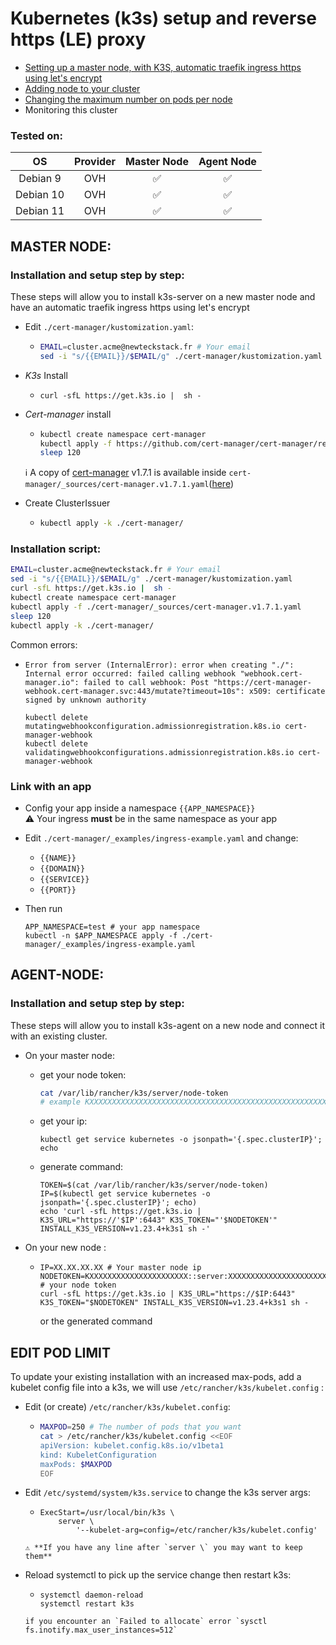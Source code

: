 # Kubernetes (k3s) setup and reverse https (LE) proxy

  * [Setting up a master node, with K3S, automatic traefik ingress https using let's encrypt](#master-node)
  * [Adding node to your cluster](#agent-node)
  * [Changing the maximum number on pods per node](#edit-pod-limit)
  * Monitoring this cluster

### Tested on:

  | OS        | Provider | Master Node | Agent Node |
  | :-------: | :------: | :---------: | :--------: |
  | Debian 9  | OVH      | ✅          | ✅        |
  | Debian 10 | OVH      | ✅          | ✅        |
  | Debian 11 | OVH      | ✅          | ✅        |


## MASTER NODE:

### Installation and setup step by step:

These steps will allow you to install k3s-server on a new master node and have an automatic traefik ingress https using let's encrypt


  * Edit `./cert-manager/kustomization.yaml`:
     * ```bash
       EMAIL=cluster.acme@newteckstack.fr # Your email
       sed -i "s/{{EMAIL}}/$EMAIL/g" ./cert-manager/kustomization.yaml
       ```

  * *K3s* Install
     * ```
       curl -sfL https://get.k3s.io |  sh -
       ```

  * *Cert-manager* install
     * ```bash
       kubectl create namespace cert-manager
       kubectl apply -f https://github.com/cert-manager/cert-manager/releases/download/v1.7.1/cert-manager.yaml
       sleep 120
       ```
      ℹ A copy of [cert-manager](https://github.com/jetstack/cert-manager) v1.7.1 is available inside `cert-manager/_sources/cert-manager.v1.7.1.yaml`([here](./cert-manager/_sources/cert-manager.v1.7.1.yaml))

  * Create ClusterIssuer
     * ```bash
       kubectl apply -k ./cert-manager/
       ```

### Installation script:
  
  ```bash
  EMAIL=cluster.acme@newteckstack.fr # Your email
  sed -i "s/{{EMAIL}}/$EMAIL/g" ./cert-manager/kustomization.yaml
  curl -sfL https://get.k3s.io |  sh -
  kubectl create namespace cert-manager
  kubectl apply -f ./cert-manager/_sources/cert-manager.v1.7.1.yaml
  sleep 120
  kubectl apply -k ./cert-manager/
  ```
  
  Common errors:
  - `Error from server (InternalError): error when creating "./": Internal error occurred: failed calling webhook "webhook.cert-manager.io": failed to call webhook: Post "https://cert-manager-webhook.cert-manager.svc:443/mutate?timeout=10s": x509: certificate signed by unknown authority`
    ```
    kubectl delete mutatingwebhookconfiguration.admissionregistration.k8s.io cert-manager-webhook
    kubectl delete validatingwebhookconfigurations.admissionregistration.k8s.io cert-manager-webhook
    ```
  

### Link with an app

* Config your app inside a namespace `{{APP_NAMESPACE}}`<br>
  ⚠️ Your ingress **must** be in the same namespace as your app
  
* Edit `./cert-manager/_examples/ingress-example.yaml` and change:
  * `{{NAME}}`
  * `{{DOMAIN}}`
  * `{{SERVICE}}`
  * `{{PORT}}` 
  
* Then run
  ```
  APP_NAMESPACE=test # your app namespace
  kubectl -n $APP_NAMESPACE apply -f ./cert-manager/_examples/ingress-example.yaml
  ```


## AGENT-NODE:


### Installation and setup step by step:

These steps will allow you to install k3s-agent on a new node and connect it with an existing cluster.

 * On your master node:
      * get your node token:
        ```bash
        cat /var/lib/rancher/k3s/server/node-token
        # example KXXXXXXXXXXXXXXXXXXXXXXXXXXXXXXXXXXXXXXXXXXXXXXXXXXXXXXXXXXXXXXXXXX::server:XXXXXXXXXXXXXXXXXXXXXXXXXXXXXXXX
        ```
      * get your ip:
        ```
        kubectl get service kubernetes -o jsonpath='{.spec.clusterIP}'; echo
        ```
      * generate command:
        ```
        TOKEN=$(cat /var/lib/rancher/k3s/server/node-token)
        IP=$(kubectl get service kubernetes -o jsonpath='{.spec.clusterIP}'; echo)
        echo 'curl -sfL https://get.k3s.io | K3S_URL="https://'$IP':6443" K3S_TOKEN="'$NODETOKEN'" INSTALL_K3S_VERSION=v1.23.4+k3s1 sh -'
        ```
      
 * On your new node :
      * ```
        IP=XX.XX.XX.XX # Your master node ip
        NODETOKEN=KXXXXXXXXXXXXXXXXXXXXXX::server:XXXXXXXXXXXXXXXXXXXXXXXXX # your node token
        curl -sfL https://get.k3s.io | K3S_URL="https://$IP:6443" K3S_TOKEN="$NODETOKEN" INSTALL_K3S_VERSION=v1.23.4+k3s1 sh -
        ```
        or the generated command

## EDIT POD LIMIT

To update your existing installation with an increased max-pods, add a kubelet config file into a k3s, we will use `/etc/rancher/k3s/kubelet.config` :
 * Edit (or create) `/etc/rancher/k3s/kubelet.config`:
      * ```bash
        MAXPOD=250 # The number of pods that you want
        cat > /etc/rancher/k3s/kubelet.config <<EOF
        apiVersion: kubelet.config.k8s.io/v1beta1
        kind: KubeletConfiguration
        maxPods: $MAXPOD
        EOF
        ```
      
 * Edit `/etc/systemd/system/k3s.service` to change the k3s server args:
      * ```
        ExecStart=/usr/local/bin/k3s \
            server \
                '--kubelet-arg=config=/etc/rancher/k3s/kubelet.config'
        ```
        
       ⚠️ **If you have any line after `server \` you may want to keep them**
         
 * Reload systemctl to pick up the service change then restart k3s:
      * ```
        systemctl daemon-reload
        systemctl restart k3s
        ```
       if you encounter an `Failed to allocate` error `sysctl fs.inotify.max_user_instances=512`

